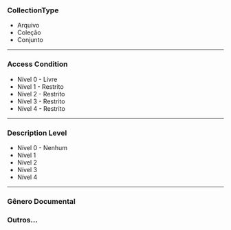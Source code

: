 ### CollectionType

- Arquivo
- Coleção
- Conjunto

--------

### Access Condition

- Nível 0 - Livre
- Nível 1 - Restrito
- Nível 2 - Restrito
- Nível 3 - Restrito
- Nível 4 - Restrito

--------

### Description Level

- Nível 0 - Nenhum
- Nível 1
- Nível 2
- Nível 3 
- Nível 4 

--------

### Gênero Documental

### Outros...
